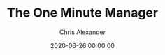 ---
layout: episode
title: "The One Minute Manager"
slug: "3"
date: 2020-06-26 00:00:00 
explicit: false
author: "Chris Alexander"
summary: "Looking back at the classic, The One Minute Manager"
has_image: false
duration: "3:06"
length: 6227666
---